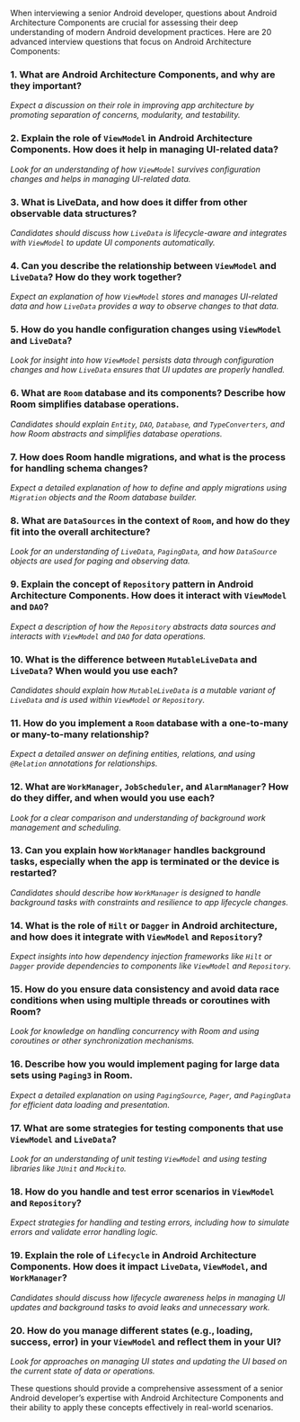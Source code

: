 When interviewing a senior Android developer, questions about Android Architecture Components are crucial for assessing their deep understanding of modern Android development practices. Here are 20 advanced interview questions that focus on Android Architecture Components:

### 1. **What are Android Architecture Components, and why are they important?**

   *Expect a discussion on their role in improving app architecture by promoting separation of concerns, modularity, and testability.*

### 2. **Explain the role of `ViewModel` in Android Architecture Components. How does it help in managing UI-related data?**

   *Look for an understanding of how `ViewModel` survives configuration changes and helps in managing UI-related data.*

### 3. **What is LiveData, and how does it differ from other observable data structures?**

   *Candidates should discuss how `LiveData` is lifecycle-aware and integrates with `ViewModel` to update UI components automatically.*

### 4. **Can you describe the relationship between `ViewModel` and `LiveData`? How do they work together?**

   *Expect an explanation of how `ViewModel` stores and manages UI-related data and how `LiveData` provides a way to observe changes to that data.*

### 5. **How do you handle configuration changes using `ViewModel` and `LiveData`?**

   *Look for insight into how `ViewModel` persists data through configuration changes and how `LiveData` ensures that UI updates are properly handled.*

### 6. **What are `Room` database and its components? Describe how Room simplifies database operations.**

   *Candidates should explain `Entity`, `DAO`, `Database`, and `TypeConverters`, and how Room abstracts and simplifies database operations.*

### 7. **How does Room handle migrations, and what is the process for handling schema changes?**

   *Expect a detailed explanation of how to define and apply migrations using `Migration` objects and the Room database builder.*

### 8. **What are `DataSources` in the context of `Room`, and how do they fit into the overall architecture?**

   *Look for an understanding of `LiveData`, `PagingData`, and how `DataSource` objects are used for paging and observing data.*

### 9. **Explain the concept of `Repository` pattern in Android Architecture Components. How does it interact with `ViewModel` and `DAO`?**

   *Expect a description of how the `Repository` abstracts data sources and interacts with `ViewModel` and `DAO` for data operations.*

### 10. **What is the difference between `MutableLiveData` and `LiveData`? When would you use each?**

   *Candidates should explain how `MutableLiveData` is a mutable variant of `LiveData` and is used within `ViewModel` or `Repository`.*

### 11. **How do you implement a `Room` database with a one-to-many or many-to-many relationship?**

   *Expect a detailed answer on defining entities, relations, and using `@Relation` annotations for relationships.*

### 12. **What are `WorkManager`, `JobScheduler`, and `AlarmManager`? How do they differ, and when would you use each?**

   *Look for a clear comparison and understanding of background work management and scheduling.*

### 13. **Can you explain how `WorkManager` handles background tasks, especially when the app is terminated or the device is restarted?**

   *Candidates should describe how `WorkManager` is designed to handle background tasks with constraints and resilience to app lifecycle changes.*

### 14. **What is the role of `Hilt` or `Dagger` in Android architecture, and how does it integrate with `ViewModel` and `Repository`?**

   *Expect insights into how dependency injection frameworks like `Hilt` or `Dagger` provide dependencies to components like `ViewModel` and `Repository`.*

### 15. **How do you ensure data consistency and avoid data race conditions when using multiple threads or coroutines with Room?**

   *Look for knowledge on handling concurrency with Room and using coroutines or other synchronization mechanisms.*

### 16. **Describe how you would implement paging for large data sets using `Paging3` in Room.**

   *Expect a detailed explanation on using `PagingSource`, `Pager`, and `PagingData` for efficient data loading and presentation.*

### 17. **What are some strategies for testing components that use `ViewModel` and `LiveData`?**

   *Look for an understanding of unit testing `ViewModel` and using testing libraries like `JUnit` and `Mockito`.*

### 18. **How do you handle and test error scenarios in `ViewModel` and `Repository`?**

   *Expect strategies for handling and testing errors, including how to simulate errors and validate error handling logic.*

### 19. **Explain the role of `Lifecycle` in Android Architecture Components. How does it impact `LiveData`, `ViewModel`, and `WorkManager`?**

   *Candidates should discuss how lifecycle awareness helps in managing UI updates and background tasks to avoid leaks and unnecessary work.*

### 20. **How do you manage different states (e.g., loading, success, error) in your `ViewModel` and reflect them in your UI?**

   *Look for approaches on managing UI states and updating the UI based on the current state of data or operations.*

These questions should provide a comprehensive assessment of a senior Android developer’s expertise with Android Architecture Components and their ability to apply these concepts effectively in real-world scenarios.
